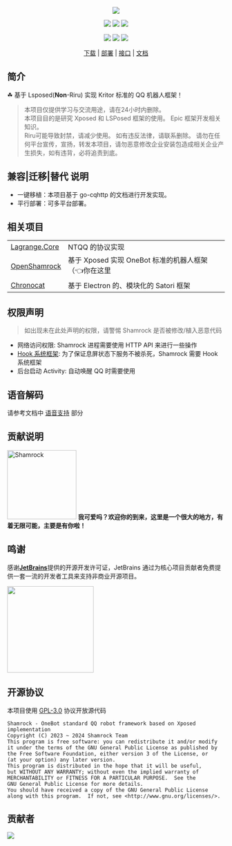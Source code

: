<div align="center">

![][banner]

[![][actions]][actions-link]
[![][releases]][releases-link]
[![][downloads]][releases-link]

![][onebot-11]
![][onebot-12]
[![][license]](LICENSE)

[下载][download-link] | [部署][deploy-link] | [接口][api-link] | [文档][docs-link]

</div>

## 简介

☘ 基于 Lsposed(**Non**-Riru) 实现 Kritor 标准的 QQ 机器人框架！

> 本项目仅提供学习与交流用途，请在24小时内删除。   
> 本项目目的是研究 Xposed 和 LSPosed 框架的使用。 Epic 框架开发相关知识。  
> Riru可能导致封禁，请减少使用。
> 如有违反法律，请联系删除。
> 请勿在任何平台宣传，宣扬，转发本项目，请勿恶意修改企业安装包造成相关企业产生损失，如有违背，必将追责到底。

## 兼容|迁移|替代 说明

- 一键移植：本项目基于 go-cqhttp 的文档进行开发实现。
- 平行部署：可多平台部署。  

## 相关项目

<table>
<tr>
  <td><a href="https://github.com/LagrangeDev/Lagrange.Core">Lagrange.Core</a></td>
  <td>NTQQ 的协议实现</td>
</tr>
<tr>
  <td><a href="https://github.com/whitechi73/OpenShamrock">OpenShamrock</a></td>
  <td>基于 Xposed 实现 OneBot 标准的机器人框架（👈你在这里</td>
</tr>
<tr>
  <td><a href="https://github.com/chrononeko/chronocat">Chronocat</a></td>
  <td>基于 Electron 的、模块化的 Satori 框架</td>
</tr>
</table>

## 权限声明

> 如出现未在此处声明的权限，请警惕 Shamrock 是否被修改/植入恶意代码

- 网络访问权限: Shamrock 进程需要使用 HTTP API 来进行一些操作
- [Hook 系统框架][hook-system]: 为了保证息屏状态下服务不被杀死，Shamrock 需要 Hook 系统框架
- 后台启动 Activity: 自动唤醒 QQ 时需要使用

## 语音解码

请参考文档中 [语音支持][voice-support] 部分

## 贡献说明

<img src="https://github.com/whitechi73/OpenShamrock/assets/98259561/f04d60bc-ec40-41fc-bc15-62c146f1a1f1" width="160px" alt="Shamrock"> **我可爱吗？欢迎你的到来，这里是一个很大的地方，有着无限可能，主要是有你啦！**

## 鸣谢

感谢[**JetBrains**](https://www.jetbrains.com/zh-cn/community/opensource/#support)提供的开源开发许可证，JetBrains 通过为核心项目贡献者免费提供一套一流的开发者工具来支持非商业开源项目。

[<img src=".github/jetbrains-variant-3.png" width="200"/>](https://www.jetbrains.com/zh-cn/community/opensource/#support)

## 开源协议

本项目使用 [GPL-3.0](LICENSE) 协议开放源代码

```text
Shamrock - OneBot standard QQ robot framework based on Xposed implementation
Copyright (C) 2023 ~ 2024 Shamrock Team
This program is free software: you can redistribute it and/or modify
it under the terms of the GNU General Public License as published by
the Free Software Foundation, either version 3 of the License, or
(at your option) any later version.
This program is distributed in the hope that it will be useful,
but WITHOUT ANY WARRANTY; without even the implied warranty of
MERCHANTABILITY or FITNESS FOR A PARTICULAR PURPOSE.  See the
GNU General Public License for more details.
You should have received a copy of the GNU General Public License
along with this program.  If not, see <http://www.gnu.org/licenses/>.
```

## 贡献者

[![][contrib-image]][contrib-link]

[banner]: https://socialify.git.ci/whitechi73/OpenShamrock/image?description=1&forks=1&issues=1&logo=https%3A%2F%2Fwhitechi73.github.io%2FOpenShamrock%2Fshamrock.jpg&pattern=Plus&pulls=1&stargazers=1&theme=Auto

[actions]: https://img.shields.io/github/actions/workflow/status/whitechi73/OpenShamrock/build-apk.yml?style=for-the-badge

[actions-link]: https://github.com/whitechi73/OpenShamrock/actions/workflows/build-apk.yml

[releases]: https://img.shields.io/github/v/release/whitechi73/OpenShamrock?style=for-the-badge

[releases-link]: https://github.com/whitechi73/OpenShamrock/releases

[downloads]: https://img.shields.io/github/downloads/whitechi73/OpenShamrock/total?style=for-the-badge

[license]: https://img.shields.io/github/license/whitechi73/OpenShamrock?style=for-the-badge

[onebot-11]: https://img.shields.io/badge/OneBot-11-black?style=for-the-badge

[onebot-12]: https://img.shields.io/badge/OneBot-12-black?style=for-the-badge

[download-link]: https://whitechi73.github.io/OpenShamrock/guide/getting-started.html#%E4%B8%8B%E8%BD%BD

[deploy-link]: https://whitechi73.github.io/OpenShamrock/guide/getting-started.html#%E9%83%A8%E7%BD%B2

[api-link]: https://whitechi73.github.io/OpenShamrock/api

[docs-link]: https://whitechi73.github.io/OpenShamrock/

[hook-system]: https://github.com/whitechi73/OpenShamrock/blob/master/xposed/src/main/java/moe/fuqiuluo/shamrock/xposed/loader/KeepAlive.kt

[voice-support]: https://whitechi73.github.io/OpenShamrock/advanced/voice.html

[contrib-image]: https://contrib.rocks/image?repo=whitechi73/OpenShamrock

[contrib-link]: https://github.com/whitechi73/OpenShamrock/graphs/contributors

